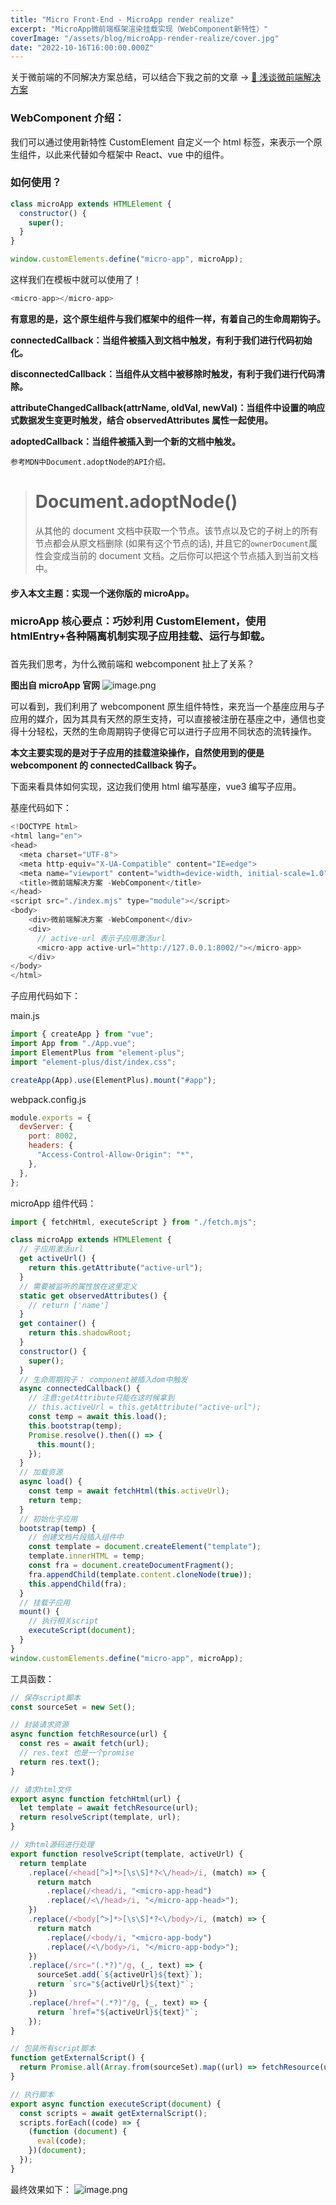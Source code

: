 ```yaml
---
title: "Micro Front-End - MicroApp render realize"
excerpt: "MicroApp微前端框架渲染挂载实现（WebComponent新特性）"
coverImage: "/assets/blog/microApp-render-realize/cover.jpg"
date: "2022-10-16T16:00:00.000Z"
---
```


关于微前端的不同解决方案总结，可以结合下我之前的文章 ->
[👾 浅谈微前端解决方案](https://juejin.cn/post/7149531106105098277?share_token=77b5ab8b-e8ba-4538-b983-ad0dd981ef44)

### WebComponent 介绍：

我们可以通过使用新特性 CustomElement 自定义一个 html 标签，来表示一个原生组件，以此来代替如今框架中 React、vue 中的组件。

### 如何使用？

```js
class microApp extends HTMLElement {
  constructor() {
    super();
  }
}
```

```js
window.customElements.define("micro-app", microApp);
```

这样我们在模板中就可以使用了！

```js
<micro-app></micro-app>
```

**有意思的是，这个原生组件与我们框架中的组件一样，有着自己的生命周期钩子。**

**connectedCallback：当组件被插入到文档中触发，有利于我们进行代码初始化。**

**disconnectedCallback：当组件从文档中被移除时触发，有利于我们进行代码清除。**

**attributeChangedCallback(attrName, oldVal, newVal)：当组件中设置的响应式数据发生变更时触发，结合 observedAttributes 属性一起使用。**

**adoptedCallback：当组件被插入到一个新的文档中触发。**

`参考MDN中Document.adoptNode的API介绍。`

> # Document.adoptNode()
>
> 从其他的 document 文档中获取一个节点。该节点以及它的子树上的所有节点都会从原文档删除 (如果有这个节点的话), 并且它的`ownerDocument`属性会变成当前的 document 文档。之后你可以把这个节点插入到当前文档中。

#### 步入本文主题：实现一个迷你版的 microApp。

### microApp 核心要点：巧妙利用 CustomElement，使用 htmlEntry+各种隔离机制实现子应用挂载、运行与卸载。

###

首先我们思考，为什么微前端和 webcomponent 扯上了关系？

**图出自 microApp 官网**
![image.png](https://p9-juejin.byteimg.com/tos-cn-i-k3u1fbpfcp/7e0201dfb54d4cf69dc8c4e82a5ec985~tplv-k3u1fbpfcp-watermark.image?)

可以看到，我们利用了 webcomponent 原生组件特性，来充当一个基座应用与子应用的媒介，因为其具有天然的原生支持，可以直接被注册在基座之中，通信也变得十分轻松，天然的生命周期钩子使得它可以进行子应用不同状态的流转操作。

**本文主要实现的是对于子应用的挂载渲染操作，自然使用到的便是 webcomponent 的 connectedCallback 钩子。**

下面来看具体如何实现，这边我们使用 html 编写基座，vue3 编写子应用。

基座代码如下：

```js
<!DOCTYPE html>
<html lang="en">
<head>
  <meta charset="UTF-8">
  <meta http-equiv="X-UA-Compatible" content="IE=edge">
  <meta name="viewport" content="width=device-width, initial-scale=1.0">
  <title>微前端解决方案 -WebComponent</title>
</head>
<script src="./index.mjs" type="module"></script>
<body>
    <div>微前端解决方案 -WebComponent</div>
    <div>
      // active-url 表示子应用激活url
      <micro-app active-url="http://127.0.0.1:8002/"></micro-app>
    </div>
</body>
</html>
```

子应用代码如下：

main.js

```js
import { createApp } from "vue";
import App from "./App.vue";
import ElementPlus from "element-plus";
import "element-plus/dist/index.css";

createApp(App).use(ElementPlus).mount("#app");
```

webpack.config.js

```js
module.exports = {
  devServer: {
    port: 8002,
    headers: {
      "Access-Control-Allow-Origin": "*",
    },
  },
};
```

microApp 组件代码：

```js
import { fetchHtml, executeScript } from "./fetch.mjs";

class microApp extends HTMLElement {
  // 子应用激活url
  get activeUrl() {
    return this.getAttribute("active-url");
  }
  // 需要被监听的属性放在这里定义
  static get observedAttributes() {
    // return ['name']
  }
  get container() {
    return this.shadowRoot;
  }
  constructor() {
    super();
  }
  // 生命周期钩子： component被插入dom中触发
  async connectedCallback() {
    // 注意:getAttribute只能在这时候拿到
    // this.activeUrl = this.getAttribute("active-url");
    const temp = await this.load();
    this.bootstrap(temp);
    Promise.resolve().then(() => {
      this.mount();
    });
  }
  // 加载资源
  async load() {
    const temp = await fetchHtml(this.activeUrl);
    return temp;
  }
  // 初始化子应用
  bootstrap(temp) {
    // 创建文档片段插入组件中
    const template = document.createElement("template");
    template.innerHTML = temp;
    const fra = document.createDocumentFragment();
    fra.appendChild(template.content.cloneNode(true));
    this.appendChild(fra);
  }
  // 挂载子应用
  mount() {
    // 执行相关script
    executeScript(document);
  }
}
window.customElements.define("micro-app", microApp);
```

工具函数：

```js
// 保存script脚本
const sourceSet = new Set();

// 封装请求资源
async function fetchResource(url) {
  const res = await fetch(url);
  // res.text 也是一个promise
  return res.text();
}

// 请求html文件
export async function fetchHtml(url) {
  let template = await fetchResource(url);
  return resolveScript(template, url);
}

// 对html源码进行处理
export function resolveScript(template, activeUrl) {
  return template
    .replace(/<head[^>]*>[\s\S]*?<\/head>/i, (match) => {
      return match
        .replace(/<head/i, "<micro-app-head")
        .replace(/<\/head>/i, "</micro-app-head>");
    })
    .replace(/<body[^>]*>[\s\S]*?<\/body>/i, (match) => {
      return match
        .replace(/<body/i, "<micro-app-body")
        .replace(/<\/body>/i, "</micro-app-body>");
    })
    .replace(/src="(.*?)"/g, (_, text) => {
      sourceSet.add(`${activeUrl}${text}`);
      return `src="${activeUrl}${text}"`;
    })
    .replace(/href="(.*?)"/g, (_, text) => {
      return `href="${activeUrl}${text}"`;
    });
}

// 包装所有script脚本
function getExternalScript() {
  return Promise.all(Array.from(sourceSet).map((url) => fetchResource(url)));
}

// 执行脚本
export async function executeScript(document) {
  const scripts = await getExternalScript();
  scripts.forEach((code) => {
    (function (document) {
      eval(code);
    })(document);
  });
}
```

最终效果如下：
![image.png](https://p9-juejin.byteimg.com/tos-cn-i-k3u1fbpfcp/4c171a675b1e497fb956fdcca60fcbf6~tplv-k3u1fbpfcp-watermark.image?)
